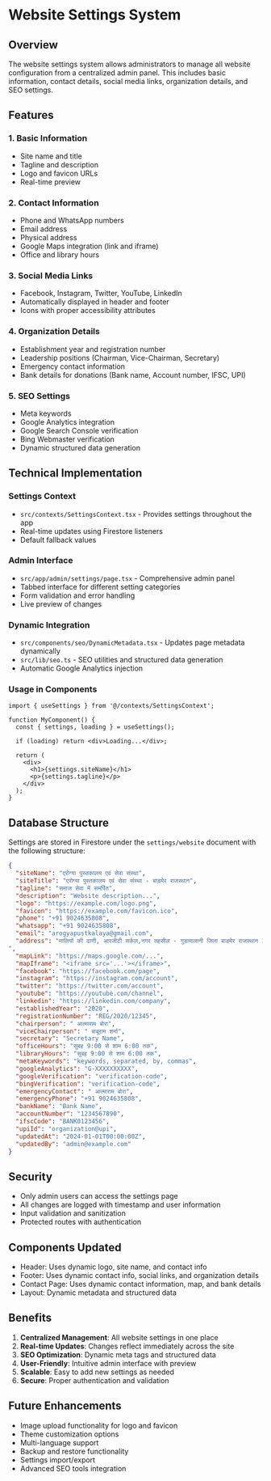 # Website Settings System

## Overview
The website settings system allows administrators to manage all website configuration from a centralized admin panel. This includes basic information, contact details, social media links, organization details, and SEO settings.

## Features

### 1. Basic Information
- Site name and title
- Tagline and description
- Logo and favicon URLs
- Real-time preview

### 2. Contact Information
- Phone and WhatsApp numbers
- Email address
- Physical address
- Google Maps integration (link and iframe)
- Office and library hours

### 3. Social Media Links
- Facebook, Instagram, Twitter, YouTube, LinkedIn
- Automatically displayed in header and footer
- Icons with proper accessibility attributes

### 4. Organization Details
- Establishment year and registration number
- Leadership positions (Chairman, Vice-Chairman, Secretary)
- Emergency contact information
- Bank details for donations (Bank name, Account number, IFSC, UPI)

### 5. SEO Settings
- Meta keywords
- Google Analytics integration
- Google Search Console verification
- Bing Webmaster verification
- Dynamic structured data generation

## Technical Implementation

### Settings Context
- `src/contexts/SettingsContext.tsx` - Provides settings throughout the app
- Real-time updates using Firestore listeners
- Default fallback values

### Admin Interface
- `src/app/admin/settings/page.tsx` - Comprehensive admin panel
- Tabbed interface for different setting categories
- Form validation and error handling
- Live preview of changes

### Dynamic Integration
- `src/components/seo/DynamicMetadata.tsx` - Updates page metadata dynamically
- `src/lib/seo.ts` - SEO utilities and structured data generation
- Automatic Google Analytics injection

### Usage in Components
```tsx
import { useSettings } from '@/contexts/SettingsContext';

function MyComponent() {
  const { settings, loading } = useSettings();
  
  if (loading) return <div>Loading...</div>;
  
  return (
    <div>
      <h1>{settings.siteName}</h1>
      <p>{settings.tagline}</p>
    </div>
  );
}
```

## Database Structure
Settings are stored in Firestore under the `settings/website` document with the following structure:

```json
{
  "siteName": "एरोग्या पुस्तकालय एवं सेवा संस्था",
  "siteTitle": "एरोग्या पुस्तकालय एवं सेवा संस्था - बाड़मेर राजस्थान",
  "tagline": "समाज सेवा में समर्पित",
  "description": "Website description...",
  "logo": "https://example.com/logo.png",
  "favicon": "https://example.com/favicon.ico",
  "phone": "+91 9024635808",
  "whatsapp": "+91 9024635808",
  "email": "arogyapustkalaya@gmail.com",
  "address": "मालियों की ढाणी, आरजीटी सर्कल,नगर तहसील - गुडामालानी जिला बाडमेर राजस्थान 344031
",
  "mapLink": "https://maps.google.com/...",
  "mapIframe": "<iframe src='...'></iframe>",
  "facebook": "https://facebook.com/page",
  "instagram": "https://instagram.com/account",
  "twitter": "https://twitter.com/account",
  "youtube": "https://youtube.com/channel",
  "linkedin": "https://linkedin.com/company",
  "establishedYear": "2020",
  "registrationNumber": "REG/2020/12345",
  "chairperson": " आत्माराम बोरा",
  "viceChairperson": " बाबूराम शर्मा",
  "secretary": "Secretary Name",
  "officeHours": "सुबह 9:00 से शाम 6:00 तक",
  "libraryHours": "सुबह 9:00 से शाम 6:00 तक",
  "metaKeywords": "keywords, separated, by, commas",
  "googleAnalytics": "G-XXXXXXXXXX",
  "googleVerification": "verification-code",
  "bingVerification": "verification-code",
  "emergencyContact": " आत्माराम बोरा",
  "emergencyPhone": "+91 9024635808",
  "bankName": "Bank Name",
  "accountNumber": "1234567890",
  "ifscCode": "BANK0123456",
  "upiId": "organization@upi",
  "updatedAt": "2024-01-01T00:00:00Z",
  "updatedBy": "admin@example.com"
}
```

## Security
- Only admin users can access the settings page
- All changes are logged with timestamp and user information
- Input validation and sanitization
- Protected routes with authentication

## Components Updated
- Header: Uses dynamic logo, site name, and contact info
- Footer: Uses dynamic contact info, social links, and organization details
- Contact Page: Uses dynamic contact information, map, and bank details
- Layout: Dynamic metadata and structured data

## Benefits
1. **Centralized Management**: All website settings in one place
2. **Real-time Updates**: Changes reflect immediately across the site
3. **SEO Optimization**: Dynamic meta tags and structured data
4. **User-Friendly**: Intuitive admin interface with preview
5. **Scalable**: Easy to add new settings as needed
6. **Secure**: Proper authentication and validation

## Future Enhancements
- Image upload functionality for logo and favicon
- Theme customization options
- Multi-language support
- Backup and restore functionality
- Settings import/export
- Advanced SEO tools integration
